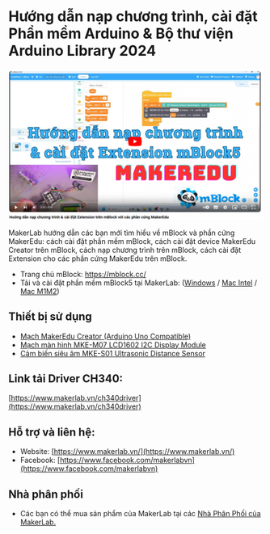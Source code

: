 # Hướng dẫn nạp chương trình, cài đặt Phần mềm Arduino & Bộ thư viện Arduino Library 2024

[![Huong dan su dung mBlock](/image/mblock.png)](https://www.youtube.com/watch?v=z7cMTtnZxIQ)

MakerLab hướng dẫn các bạn mới tìm hiểu về mBlock và phần cứng MakerEdu: cách cài đặt phần mềm mBlock, cách cài đặt device MakerEdu Creator trên mBlock, cách nạp chương trình trên mBlock, cách cài đặt Extension cho các phần cứng MakerEdu trên mBlock.
- Trang chủ mBlock: https://mblock.cc/
- Tải và cài đặt phần mềm mBlock5 tại MakerLab: ([Windows](https://www.mediafire.com/file/ma55iajd7glwmbo/%255BMakerLab.vn%255D_mBlock_V5.4.3_for_Windows.zip/file) / [Mac Intel](https://www.mediafire.com/file/pjfngy6d7ktb55f/%255BMakerLab.vn%255D_mBlock_V5.4.3_for_Mac_Intel.zip/file) / [Mac M1M2](https://www.mediafire.com/file/mfdkgpgnpa7uv2s/%255BMakerLab.vn%255D_mBlock_V5.4.3_for_Mac_M1M2.zip/file))

## Thiết bị sử dụng
- [Mạch MakerEdu Creator (Arduino Uno Compatible)](https://www.makerlab.vn/makereducreator)
- [Mạch màn hình MKE-M07 LCD1602 I2C Display Module](https://www.makerlab.vn/mkem07)
- [Cảm biến siêu âm MKE-S01 Ultrasonic Distance Sensor](https://www.makerlab.vn/mkes01)

## Link tải Driver CH340:
[https://www.makerlab.vn/ch340driver](https://www.makerlab.vn/ch340driver)

## Hỗ trợ và liên hệ:

- Website: [https://www.makerlab.vn/](https://www.makerlab.vn/)
- Facebook: [https://www.facebook.com/makerlabvn](https://www.facebook.com/makerlabvn)

## Nhà phân phối

- Các bạn có thể mua sản phẩm của MakerLab tại các [Nhà Phân Phối của MakerLab.](https://www.makerlab.vn/distributor/)
